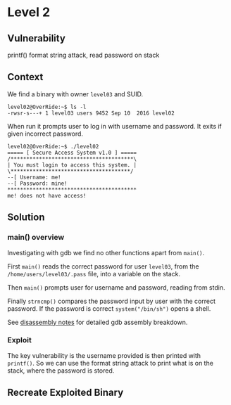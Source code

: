 # Level 2

## Vulnerability

printf() format string attack, read password on stack

## Context

We find a binary with owner ```level03``` and SUID.
```
level02@OverRide:~$ ls -l
-rwsr-s---+ 1 level03 users 9452 Sep 10  2016 level02
```

When run it prompts user to log in with username and password. It exits if given incorrect password.
```
level02@OverRide:~$ ./level02
===== [ Secure Access System v1.0 ] =====
/***************************************\
| You must login to access this system. |
\**************************************/
--[ Username: me!
--[ Password: mine!
*****************************************
me! does not have access!
```

## Solution

### main() overview

Investigating with gdb we find no other functions apart from ```main()```.

First ```main()``` reads the correct password for user ```level03```, from the ```/home/users/level03/.pass``` file, into a variable on the stack.

Then ```main()``` prompts user for username and password, reading from stdin.

Finally ```strncmp()``` compares the password input by user with the correct password. If the password is correct ```system("/bin/sh")``` opens a shell.

See [disassembly notes](https://github.com/anyashuka/Override/blob/main/level02/Ressources/disassembly_notes.md) for detailed gdb assembly breakdown.

### Exploit

The key vulnerability is the username provided is then printed with ```printf()```. So we can use the format string attack to print what is on the stack, where the password is stored.


## Recreate Exploited Binary


